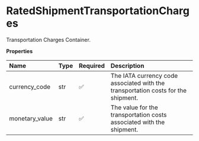 # RatedShipmentTransportationCharges

Transportation Charges Container.

**Properties**

| Name           | Type | Required | Description                                                                       |
| :------------- | :--- | :------- | :-------------------------------------------------------------------------------- |
| currency_code  | str  | ✅       | The IATA currency code associated with the transportation costs for the shipment. |
| monetary_value | str  | ✅       | The value for the transportation costs associated with the shipment.              |

<!-- This file was generated by liblab | https://liblab.com/ -->
